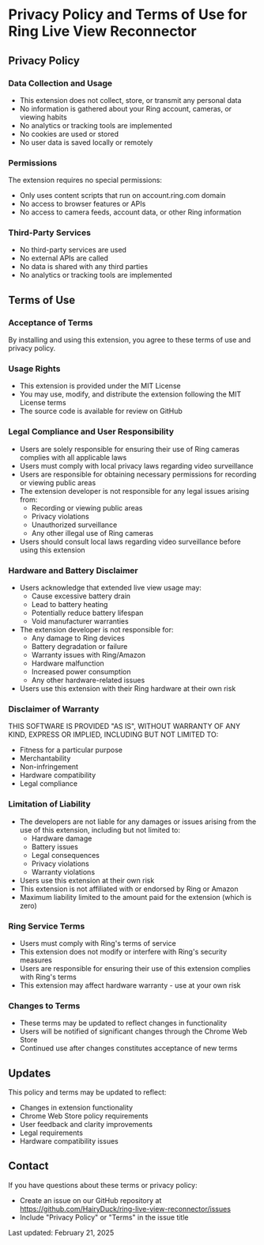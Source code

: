 # Privacy Policy and Terms of Use for Ring Live View Reconnector

## Privacy Policy

### Data Collection and Usage
- This extension does not collect, store, or transmit any personal data
- No information is gathered about your Ring account, cameras, or viewing habits
- No analytics or tracking tools are implemented
- No cookies are used or stored
- No user data is saved locally or remotely

### Permissions
The extension requires no special permissions:
- Only uses content scripts that run on account.ring.com domain
- No access to browser features or APIs
- No access to camera feeds, account data, or other Ring information

### Third-Party Services
- No third-party services are used
- No external APIs are called
- No data is shared with any third parties
- No analytics or tracking tools are implemented

## Terms of Use

### Acceptance of Terms
By installing and using this extension, you agree to these terms of use and privacy policy.

### Usage Rights
- This extension is provided under the MIT License
- You may use, modify, and distribute the extension following the MIT License terms
- The source code is available for review on GitHub

### Legal Compliance and User Responsibility
- Users are solely responsible for ensuring their use of Ring cameras complies with all applicable laws
- Users must comply with local privacy laws regarding video surveillance
- Users are responsible for obtaining necessary permissions for recording or viewing public areas
- The extension developer is not responsible for any legal issues arising from:
  - Recording or viewing public areas
  - Privacy violations
  - Unauthorized surveillance
  - Any other illegal use of Ring cameras
- Users should consult local laws regarding video surveillance before using this extension

### Hardware and Battery Disclaimer
- Users acknowledge that extended live view usage may:
  - Cause excessive battery drain
  - Lead to battery heating
  - Potentially reduce battery lifespan
  - Void manufacturer warranties
- The extension developer is not responsible for:
  - Any damage to Ring devices
  - Battery degradation or failure
  - Warranty issues with Ring/Amazon
  - Hardware malfunction
  - Increased power consumption
  - Any other hardware-related issues
- Users use this extension with their Ring hardware at their own risk

### Disclaimer of Warranty
THIS SOFTWARE IS PROVIDED "AS IS", WITHOUT WARRANTY OF ANY KIND, EXPRESS OR IMPLIED, INCLUDING BUT NOT LIMITED TO:
- Fitness for a particular purpose
- Merchantability
- Non-infringement
- Hardware compatibility
- Legal compliance

### Limitation of Liability
- The developers are not liable for any damages or issues arising from the use of this extension, including but not limited to:
  - Hardware damage
  - Battery issues
  - Legal consequences
  - Privacy violations
  - Warranty violations
- Users use this extension at their own risk
- This extension is not affiliated with or endorsed by Ring or Amazon
- Maximum liability limited to the amount paid for the extension (which is zero)

### Ring Service Terms
- Users must comply with Ring's terms of service
- This extension does not modify or interfere with Ring's security measures
- Users are responsible for ensuring their use of this extension complies with Ring's terms
- This extension may affect hardware warranty - use at your own risk

### Changes to Terms
- These terms may be updated to reflect changes in functionality
- Users will be notified of significant changes through the Chrome Web Store
- Continued use after changes constitutes acceptance of new terms

## Updates
This policy and terms may be updated to reflect:
- Changes in extension functionality
- Chrome Web Store policy requirements
- User feedback and clarity improvements
- Legal requirements
- Hardware compatibility issues

## Contact
If you have questions about these terms or privacy policy:
- Create an issue on our GitHub repository at https://github.com/HairyDuck/ring-live-view-reconnector/issues
- Include "Privacy Policy" or "Terms" in the issue title

Last updated: February 21, 2025
